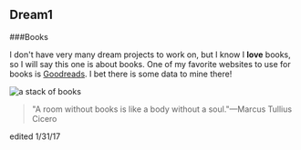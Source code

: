 ## Dream1

###Books

I don't have very many dream projects to work on, but I know I **love** books, so I will say this one is about books. One of my favorite websites to use for books is [Goodreads](www.goodreads.com). I bet there is some data to mine there!

![a stack of books](https://www.asme.org/getmedia/c2c8ea5a-b690-4ba7-92bb-34bd1432862b/book_guide_hero_books.aspx)

>"A room without books is like a body without a soul."—Marcus Tullius Cicero

edited 1/31/17
